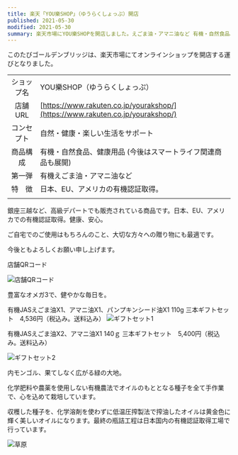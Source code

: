 ```yaml
---
title: 楽天「YOU樂SHOP」（ゆうらくしょっぷ）開店
published: 2021-05-30
modified: 2021-05-30
summary: 楽天市場にYOU樂SHOPを開店しました。えごま油・アマニ油など 有機・自然食品、健康用品を販売しています。
---
```


このたびゴールデンブリッジは、楽天市場にてオンラインショップを開店する運びとなりました。

| | |
| :-: | :-- |
| ショップ名 | YOU樂SHOP（ゆうらくしょっぷ）|
| 店舗URL | [https://www.rakuten.co.jp/yourakshop/](https://www.rakuten.co.jp/yourakshop/) |
| コンセプト |  自然・健康・楽しい生活をサポート |
| 商品構成 | 有機・自然食品、健康用品 (今後はスマートライフ関連商品も展開) |
| 第一弾 | 有機えごま油・アマニ油など |
| 特　徴 |  日本、EU、アメリカの有機認証取得。 |
| | |

銀座三越など、高級デパートでも販売されている商品です。日本、EU、アメリカでの有機認証取得。健康、安心。

ご自宅でのご使用はもちろんのこと、大切な方々への贈り物にも最適です。

今後ともよろしくお願い申し上げます。

 
店舗QRコード

![店舗QRコード](/pict/posts/2021/0530-01.png)

豊富なオメガ3で、健やかな毎日を。

有機JASえごま油X1、アマニ油X1、パンプキンシード油X1 110g 三本ギフトセット　4,536円（税込み。送料込み）
![ギフトセット1](/pict/posts/2021/0530-02.jpg)

有機JASえごま油X2、アマニ油X1 140ｇ
三本ギフトセット　5,400円（税込み。送料込み）

![ギフトセット2](/pict/posts/2021/0530-03.jpg)

内モンゴル、果てしなく広がる緑の大地。

化学肥料や農薬を使用しない有機農法でオイルのもととなる種子を全て手作業で、心を込めて栽培しています。

収穫した種子を、化学溶剤を使わずに低温圧搾製法で搾油したオイルは黄金色に輝く美しいオイルになります。最終の瓶詰工程は日本国内の有機認証取得工場で行っています。

![草原](/pict/posts/2021/0530-04.jpg)
